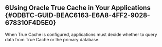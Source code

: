  

## 6Using Oracle True Cache in Your Applications {#ODBTC-GUID-BEAC6163-E6A8-4FF2-9028-678310F4D5E0}

When True Cache is configured, applications must decide whether to query data from True Cache or the primary database.
